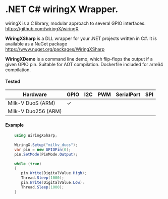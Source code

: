 # .NET C# wiringX Wrapper.

wiringX is a C library, modular approach to several GPIO interfaces.  
https://github.com/wiringX/wiringX

**WiringXSharp** is a DLL wrapper for your .NET projects written in C#.
It is available as a NuGet package https://www.nuget.org/packages/WiringXSharp


**WiringXDemo** is a command line demo, which flip-flops the output if a given GPIO pin.
Suitable for AOT compilation.  Dockerfile included for arm64 compilation.

#### Tested
| Hardware            | GPIO | I2C | PWM | SerialPort | SPI |  
|---------------------|------|-----|-----|------------|-----|  
| Milk-V DuoS (ARM)   | ✓    |     |     |            |     |  
| Milk-V Duo256 (ARM) |      |     |     |            |     |

#### Example
```csharp
    using WiringXSharp;
    
    WiringX.Setup("milkv_duos");
    var pin = new GPIOPin(0);
    pin.SetMode(PinMode.Output);
    
    while (true)  
    {
       pin.Write(DigitalValue.High);
       Thread.Sleep(1000);
       pin.Write(DigitalValue.Low);
       Thread.Sleep(1000);
    }
